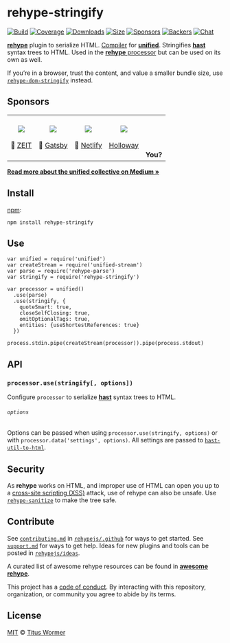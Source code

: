 rehype-stringify
================

[![Build](https://img.shields.io/travis/rehypejs/rehype.svg)](https://travis-ci.org/rehypejs/rehype) [![Coverage](https://img.shields.io/codecov/c/github/rehypejs/rehype.svg)](https://codecov.io/github/rehypejs/rehype) [![Downloads](https://img.shields.io/npm/dm/rehype-stringify.svg)](https://www.npmjs.com/package/rehype-stringify) [![Size](https://img.shields.io/bundlephobia/minzip/rehype-stringify.svg)](https://bundlephobia.com/result?p=rehype-stringify) [![Sponsors](https://opencollective.com/unified/sponsors/badge.svg)](https://opencollective.com/unified) [![Backers](https://opencollective.com/unified/backers/badge.svg)](https://opencollective.com/unified) [![Chat](https://img.shields.io/badge/chat-spectrum-7b16ff.svg)](https://spectrum.chat/unified/rehype)

[**rehype**](https://github.com/rehypejs/rehype) plugin to serialize HTML. [Compiler](https://github.com/unifiedjs/unified#processorcompiler) for [**unified**](https://github.com/unifiedjs/unified). Stringifies [**hast**](https://github.com/syntax-tree/hast) syntax trees to HTML. Used in the [**rehype** processor](https://github.com/rehypejs/rehype/tree/master/packages/rehype) but can be used on its own as well.

If you’re in a browser, trust the content, and value a smaller bundle size, use [`rehype-dom-stringify`](https://github.com/rehypejs/rehype-dom/tree/master/packages/rehype-dom-stringify) instead.

Sponsors
--------

<table><tbody><tr class="odd"><td style="text-align: center;"><a href="https://zeit.co"><img src="https://avatars1.githubusercontent.com/u/14985020?s=400&amp;v=4" /></a><br />
<br />
🥇 <a href="https://zeit.co">ZEIT</a></td><td style="text-align: center;"><a href="https://www.gatsbyjs.org"><img src="https://avatars1.githubusercontent.com/u/12551863?s=400&amp;v=4" /></a><br />
<br />
🥇 <a href="https://www.gatsbyjs.org">Gatsby</a></td><td style="text-align: center;"><a href="https://www.netlify.com"><img src="https://avatars1.githubusercontent.com/u/7892489?s=400&amp;v=4" /></a><br />
<br />
🥇 <a href="https://www.netlify.com">Netlify</a></td><td style="text-align: center;"><a href="https://www.holloway.com"><img src="https://avatars1.githubusercontent.com/u/35904294?s=400&amp;v=4" /></a><br />
<br />
<a href="https://www.holloway.com">Holloway</a></td><td style="text-align: center;"><br />
<br />
<br />
<br />
<strong>You?</strong></td></tr></tbody></table>

[**Read more about the unified collective on Medium »**](https://medium.com/unifiedjs/collectively-evolving-through-crowdsourcing-22c359ea95cc)

Install
-------

[npm](https://docs.npmjs.com/cli/install):

    npm install rehype-stringify

Use
---

    var unified = require('unified')
    var createStream = require('unified-stream')
    var parse = require('rehype-parse')
    var stringify = require('rehype-stringify')

    var processor = unified()
      .use(parse)
      .use(stringify, {
        quoteSmart: true,
        closeSelfClosing: true,
        omitOptionalTags: true,
        entities: {useShortestReferences: true}
      })

    process.stdin.pipe(createStream(processor)).pipe(process.stdout)

API
---

### `processor.use(stringify[, options])`

Configure `processor` to serialize [**hast**](https://github.com/syntax-tree/hast) syntax trees to HTML.

###### `options`

Options can be passed when using `processor.use(stringify, options)` or with `processor.data('settings', options)`. All settings are passed to [`hast-util-to-html`](https://github.com/syntax-tree/hast-util-to-html#tohtmlnode-options).

Security
--------

As **rehype** works on HTML, and improper use of HTML can open you up to a [cross-site scripting (XSS)](https://en.wikipedia.org/wiki/Cross-site_scripting) attack, use of rehype can also be unsafe. Use [`rehype-sanitize`](https://github.com/rehypejs/rehype-sanitize) to make the tree safe.

Contribute
----------

See [`contributing.md`](https://github.com/rehypejs/.github/blob/master/contributing.md) in [`rehypejs/.github`](https://github.com/rehypejs/.github) for ways to get started. See [`support.md`](https://github.com/rehypejs/.github/blob/master/support.md) for ways to get help. Ideas for new plugins and tools can be posted in [`rehypejs/ideas`](https://github.com/rehypejs/ideas).

A curated list of awesome rehype resources can be found in [**awesome rehype**](https://github.com/rehypejs/awesome-rehype).

This project has a [code of conduct](https://github.com/rehypejs/.github/blob/master/code-of-conduct.md). By interacting with this repository, organization, or community you agree to abide by its terms.

License
-------

[MIT](https://github.com/rehypejs/rehype/blob/master/license) © [Titus Wormer](https://wooorm.com)

